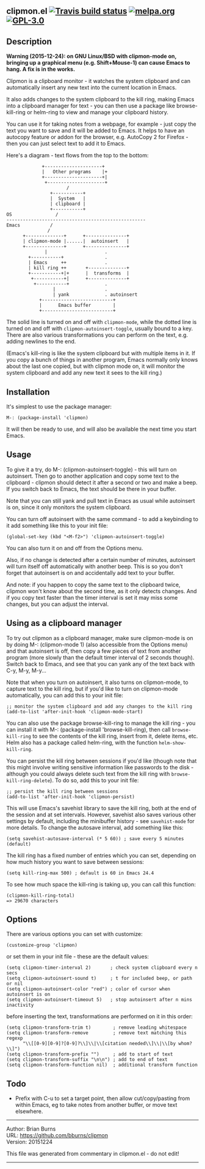 
clipmon.el [![Travis build status](https://secure.travis-ci.org/bburns/clipmon.png?branch=master)](http://travis-ci.org/bburns/clipmon) [![melpa.org](http://melpa.org/packages/clipmon-badge.svg)](http://melpa.org/#/clipmon) [![GPL-3.0](http://img.shields.io/:license-gpl-blue.svg)](http://opensource.org/licenses/GPL-3.0)
----------------------------------------------------------------------------


Description
----------------------------------------------------------------------------

**Warning (2015-12-24): on GNU Linux/BSD with clipmon-mode on, bringing up a
  graphical menu (e.g. Shift+Mouse-1) can cause Emacs to hang. A fix is in
  the works.**

Clipmon is a clipboard monitor - it watches the system clipboard and can
automatically insert any new text into the current location in Emacs.

It also adds changes to the system clipboard to the kill ring, making Emacs
into a clipboard manager for text - you can then use a package like
browse-kill-ring or helm-ring to view and manage your clipboard history.

You can use it for taking notes from a webpage, for example - just copy the
text you want to save and it will be added to Emacs. It helps to have an
autocopy feature or addon for the browser, e.g. AutoCopy 2 for Firefox - then
you can just select text to add it to Emacs.

Here's a diagram - text flows from the top to the bottom:

                 +---------------------+
                 |   Other programs    |+
                 +---------------------+|
                  +---------------------+
                          /
                    +-----------+
                    |  System   |
                    | clipboard |
                    +-----------+
    OS                /
    ---------------------------------------------------
    Emacs           /
                   /
          +--------------+      +---------------+
          | clipmon-mode |......|  autoinsert   |
          +--------------+      +---------------+
                  |                     .
            +-----------+               .
            | Emacs     ++              .
            | kill ring ++       +--------------+
            +-----------+|+      |  transforms  |
             +-----------+|      +--------------+
              +-----------+             .
                     |                  .
                     | yank             . autoinsert
                +--------------------------+
                |      Emacs buffer        |
                +--------------------------+


The solid line is turned on and off with `clipmon-mode`, while the dotted
line is turned on and off with `clipmon-autoinsert-toggle`, usually bound to a key.
There are also various transformations you can perform on the text, e.g.
adding newlines to the end.

(Emacs's kill-ring is like the system clipboard but with multiple items in
it. If you copy a bunch of things in another program, Emacs normally only
knows about the last one copied, but with clipmon mode on, it will monitor
the system clipboard and add any new text it sees to the kill ring.)


Installation
----------------------------------------------------------------------------

It's simplest to use the package manager:

    M-: (package-install 'clipmon)

It will then be ready to use, and will also be available the next time you
start Emacs.


Usage
----------------------------------------------------------------------------

To give it a try, do M-: (clipmon-autoinsert-toggle) - this will turn on
autoinsert. Then go to another application and copy some text to the
clipboard - clipmon should detect it after a second or two and make a beep.
If you switch back to Emacs, the text should be there in your buffer.

Note that you can still yank and pull text in Emacs as usual while autoinsert
is on, since it only monitors the system clipboard.

You can turn off autoinsert with the same command - to add a keybinding to it
add something like this to your init file:

    (global-set-key (kbd "<M-f2>") 'clipmon-autoinsert-toggle)

You can also turn it on and off from the Options menu.

Also, if no change is detected after a certain number of minutes, autoinsert will
turn itself off automatically with another beep. This is so you don't forget
that autoinsert is on and accidentally add text to your buffer. 

And note: if you happen to copy the same text to the clipboard twice, clipmon
won't know about the second time, as it only detects changes. And if you copy
text faster than the timer interval is set it may miss some changes, but you
can adjust the interval.


Using as a clipboard manager
----------------------------------------------------------------------------

To try out clipmon as a clipboard manager, make sure clipmon-mode is on by
doing M-: (clipmon-mode 1) (also accessible from the Options menu) and that
autoinsert is off, then copy a few pieces of text from another program (more
slowly than the default timer interval of 2 seconds though). Switch back to
Emacs, and see that you can yank any of the text back with C-y, M-y, M-y...

Note that when you turn on autoinsert, it also turns on clipmon-mode, to
capture text to the kill ring, but if you'd like to turn on clipmon-mode
automatically, you can add this to your init file:

    ;; monitor the system clipboard and add any changes to the kill ring
    (add-to-list 'after-init-hook 'clipmon-mode-start)

You can also use the package browse-kill-ring to manage the kill ring - you
can install it with M-: (package-install 'browse-kill-ring), then call
`browse-kill-ring` to see the contents of the kill ring, insert from it,
delete items, etc. Helm also has a package called helm-ring, with the
function `helm-show-kill-ring`.

You can persist the kill ring between sessions if you'd like (though note
that this might involve writing sensitive information like passwords to the
disk - although you could always delete such text from the kill ring with
`browse-kill-ring-delete`). To do so, add this to your init file:

    ;; persist the kill ring between sessions
    (add-to-list 'after-init-hook 'clipmon-persist)

This will use Emacs's savehist library to save the kill ring, both at the end
of the session and at set intervals. However, savehist also saves various
other settings by default, including the minibuffer history - see
`savehist-mode` for more details. To change the autosave interval, add
something like this:

    (setq savehist-autosave-interval (* 5 60)) ; save every 5 minutes (default)

The kill ring has a fixed number of entries which you can set, depending on
how much history you want to save between sessions:

    (setq kill-ring-max 500) ; default is 60 in Emacs 24.4

To see how much space the kill-ring is taking up, you can call this function:

    (clipmon-kill-ring-total)
    => 29670 characters


Options
----------------------------------------------------------------------------

There are various options you can set with customize:

    (customize-group 'clipmon)

or set them in your init file - these are the default values:

    (setq clipmon-timer-interval 2)       ; check system clipboard every n secs
    (setq clipmon-autoinsert-sound t)     ; t for included beep, or path or nil
    (setq clipmon-autoinsert-color "red") ; color of cursor when autoinsert is on
    (setq clipmon-autoinsert-timeout 5)   ; stop autoinsert after n mins inactivity

before inserting the text, transformations are performed on it in this order:

    (setq clipmon-transform-trim t)        ; remove leading whitespace
    (setq clipmon-transform-remove         ; remove text matching this regexp
          "\\[[0-9][0-9]?[0-9]?\\]\\|\\[citation needed\\]\\|\\[by whom?\\]")
    (setq clipmon-transform-prefix "")     ; add to start of text
    (setq clipmon-transform-suffix "\n\n") ; add to end of text
    (setq clipmon-transform-function nil)  ; additional transform function


Todo
----------------------------------------------------------------------------

- Prefix with C-u to set a target point, then allow cut/copy/pasting from
  within Emacs, eg to take notes from another buffer, or move text elsewhere.


----

Author: Brian Burns  
URL: https://github.com/bburns/clipmon  
Version: 20151224  

This file was generated from commentary in clipmon.el - do not edit!

----

